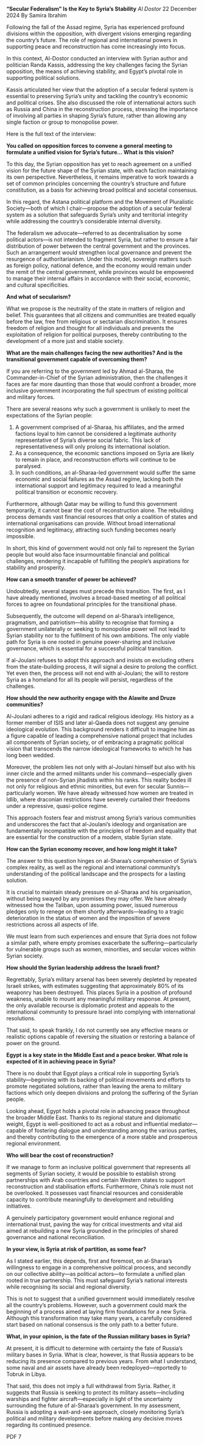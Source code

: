 **“Secular Federalism” Is the Key to Syria’s Stability** _Al Dostor_ 22 December 2024 By Samira Ibrahim

Following the fall of the Assad regime, Syria has experienced profound divisions within the opposition, with divergent visions emerging regarding the country’s future. The role of regional and international powers in supporting peace and reconstruction has come increasingly into focus.

In this context, Al-Dostor conducted an interview with Syrian author and politician Randa Kassis, addressing the key challenges facing the Syrian opposition, the means of achieving stability, and Egypt’s pivotal role in supporting political solutions.

Kassis articulated her view that the adoption of a secular federal system is essential to preserving Syria’s unity and tackling the country’s economic and political crises. She also discussed the role of international actors such as Russia and China in the reconstruction process, stressing the importance of involving all parties in shaping Syria’s future, rather than allowing any single faction or group to monopolise power.

Here is the full text of the interview:

**You called on opposition forces to convene a general meeting to formulate a unified vision for Syria’s future… What is this vision?**

To this day, the Syrian opposition has yet to reach agreement on a unified vision for the future shape of the Syrian state, with each faction maintaining its own perspective. Nevertheless, it remains imperative to work towards a set of common principles concerning the country’s structure and future constitution, as a basis for achieving broad political and societal consensus.

In this regard, the Astana political platform and the Movement of Pluralistic Society—both of which I chair—propose the adoption of a secular federal system as a solution that safeguards Syria’s unity and territorial integrity while addressing the country’s considerable internal diversity.

The federalism we advocate—referred to as decentralisation by some political actors—is not intended to fragment Syria, but rather to ensure a fair distribution of power between the central government and the provinces. Such an arrangement would strengthen local governance and prevent the resurgence of authoritarianism. Under this model, sovereign matters such as foreign policy, national defence, and the economy would remain under the remit of the central government, while provinces would be empowered to manage their internal affairs in accordance with their social, economic, and cultural specificities.

**And what of secularism?**

What we propose is the neutrality of the state in matters of religion and belief. This guarantees that all citizens and communities are treated equally before the law, free from religious or sectarian discrimination. It ensures freedom of religion and thought for all individuals and prevents the exploitation of religion for political purposes, thereby contributing to the development of a more just and stable society.

**What are the main challenges facing the new authorities? And is the transitional government capable of overcoming them?**

If you are referring to the government led by Ahmad al-Sharaa, the Commander-in-Chief of the Syrian administration, then the challenges it faces are far more daunting than those that would confront a broader, more inclusive government incorporating the full spectrum of existing political and military forces.

There are several reasons why such a government is unlikely to meet the expectations of the Syrian people:

1.  A government comprised of al-Sharaa, his affiliates, and the armed factions loyal to him cannot be considered a legitimate authority representative of Syria’s diverse social fabric. This lack of representativeness will only prolong its international isolation.
2.  As a consequence, the economic sanctions imposed on Syria are likely to remain in place, and reconstruction efforts will continue to be paralysed.
3.  In such conditions, an al-Sharaa-led government would suffer the same economic and social failures as the Assad regime, lacking both the international support and legitimacy required to lead a meaningful political transition or economic recovery.

Furthermore, although Qatar may be willing to fund this government temporarily, it cannot bear the cost of reconstruction alone. The rebuilding process demands vast financial resources that only a coalition of states and international organisations can provide. Without broad international recognition and legitimacy, attracting such funding becomes nearly impossible.

In short, this kind of government would not only fail to represent the Syrian people but would also face insurmountable financial and political challenges, rendering it incapable of fulfilling the people’s aspirations for stability and prosperity.

**How can a smooth transfer of power be achieved?**

Undoubtedly, several stages must precede this transition. The first, as I have already mentioned, involves a broad-based meeting of all political forces to agree on foundational principles for the transitional phase.

Subsequently, the outcome will depend on al-Sharaa’s intelligence, pragmatism, and patriotism—his ability to recognise that forming a government unilaterally or seeking to monopolise power will not lead to Syrian stability nor to the fulfilment of his own ambitions. The only viable path for Syria is one rooted in genuine power-sharing and inclusive governance, which is essential for a successful political transition.

If al-Joulani refuses to adopt this approach and insists on excluding others from the state-building process, it will signal a desire to prolong the conflict. Yet even then, the process will not end with al-Joulani; the will to restore Syria as a homeland for all its people will persist, regardless of the challenges.

**How should the new authority engage with the Alawite and Druze communities?**

Al-Joulani adheres to a rigid and radical religious ideology. His history as a former member of ISIS and later al-Qaeda does not suggest any genuine ideological evolution. This background renders it difficult to imagine him as a figure capable of leading a comprehensive national project that includes all components of Syrian society, or of embracing a pragmatic political vision that transcends the narrow ideological frameworks to which he has long been wedded.

Moreover, the problem lies not only with al-Joulani himself but also with his inner circle and the armed militants under his command—especially given the presence of non-Syrian jihadists within his ranks. This reality bodes ill not only for religious and ethnic minorities, but even for secular Sunnis—particularly women. We have already witnessed how women are treated in Idlib, where draconian restrictions have severely curtailed their freedoms under a repressive, quasi-police regime.

This approach fosters fear and mistrust among Syria’s various communities and underscores the fact that al-Joulani’s ideology and organisation are fundamentally incompatible with the principles of freedom and equality that are essential for the construction of a modern, stable Syrian state.

**How can the Syrian economy recover, and how long might it take?**

The answer to this question hinges on al-Sharaa’s comprehension of Syria’s complex reality, as well as the regional and international community’s understanding of the political landscape and the prospects for a lasting solution.

It is crucial to maintain steady pressure on al-Sharaa and his organisation, without being swayed by any promises they may offer. We have already witnessed how the Taliban, upon assuming power, issued numerous pledges only to renege on them shortly afterwards—leading to a tragic deterioration in the status of women and the imposition of severe restrictions across all aspects of life.

We must learn from such experiences and ensure that Syria does not follow a similar path, where empty promises exacerbate the suffering—particularly for vulnerable groups such as women, minorities, and secular voices within Syrian society.

**How should the Syrian leadership address the Israeli front?**

Regrettably, Syria’s military arsenal has been severely depleted by repeated Israeli strikes, with estimates suggesting that approximately 80% of its weaponry has been destroyed. This places Syria in a position of profound weakness, unable to mount any meaningful military response. At present, the only available recourse is diplomatic protest and appeals to the international community to pressure Israel into complying with international resolutions.

That said, to speak frankly, I do not currently see any effective means or realistic options capable of reversing the situation or restoring a balance of power on the ground.

**Egypt is a key state in the Middle East and a peace broker. What role is expected of it in achieving peace in Syria?**

There is no doubt that Egypt plays a critical role in supporting Syria’s stability—beginning with its backing of political movements and efforts to promote negotiated solutions, rather than leaving the arena to military factions which only deepen divisions and prolong the suffering of the Syrian people.

Looking ahead, Egypt holds a pivotal role in advancing peace throughout the broader Middle East. Thanks to its regional stature and diplomatic weight, Egypt is well-positioned to act as a robust and influential mediator—capable of fostering dialogue and understanding among the various parties, and thereby contributing to the emergence of a more stable and prosperous regional environment.

**Who will bear the cost of reconstruction?**

If we manage to form an inclusive political government that represents all segments of Syrian society, it would be possible to establish strong partnerships with Arab countries and certain Western states to support reconstruction and stabilisation efforts. Furthermore, China’s role must not be overlooked. It possesses vast financial resources and considerable capacity to contribute meaningfully to development and rebuilding initiatives.

A genuinely participatory government would enhance regional and international trust, paving the way for critical investments and vital aid aimed at rebuilding a new Syria grounded in the principles of shared governance and national reconciliation.

**In your view, is Syria at risk of partition, as some fear?**

As I stated earlier, this depends, first and foremost, on al-Sharaa’s willingness to engage in a comprehensive political process, and secondly on our collective ability—as political actors—to formulate a unified plan rooted in true partnership. This must safeguard Syria’s national interests while recognising its social and regional diversity.

This is not to suggest that a unified government would immediately resolve all the country’s problems. However, such a government could mark the beginning of a process aimed at laying firm foundations for a new Syria. Although this transformation may take many years, a carefully considered start based on national consensus is the only path to a better future.

**What, in your opinion, is the fate of the Russian military bases in Syria?**

At present, it is difficult to determine with certainty the fate of Russia’s military bases in Syria. What is clear, however, is that Russia appears to be reducing its presence compared to previous years. From what I understand, some naval and air assets have already been redeployed—reportedly to Tobruk in Libya.

That said, this does not imply a full withdrawal from Syria. Rather, it suggests that Russia is seeking to protect its military assets—including warships and fighter aircraft—especially in light of the uncertainty surrounding the future of al-Sharaa’s government. In my assessment, Russia is adopting a wait-and-see approach, closely monitoring Syria’s political and military developments before making any decisive moves regarding its continued presence.

PDF 7
